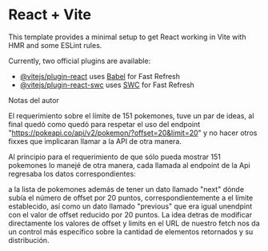 # React + Vite

This template provides a minimal setup to get React working in Vite with HMR and some ESLint rules.

Currently, two official plugins are available:

- [@vitejs/plugin-react](https://github.com/vitejs/vite-plugin-react/blob/main/packages/plugin-react/README.md) uses [Babel](https://babeljs.io/) for Fast Refresh
- [@vitejs/plugin-react-swc](https://github.com/vitejs/vite-plugin-react-swc) uses [SWC](https://swc.rs/) for Fast Refresh

Notas del autor

El requerimiento sobre el límite de 151 pokemones, tuve un par de ideas, al final quedó como quedó para respetar el uso del endpoint "https://pokeapi.co/api/v2/pokemon/?offset=20&limit=20" y no hacer otros fixxes que implicaran llamar a la API de otra manera.

Al principio para el requerimiento de que sólo pueda mostrar 151 pokemones lo manejé de otra manera, cada llamada al endpoint de la Api regresaba los datos correspondientes:

a la lista de pokemones además de tener un dato llamado "next" dónde subía el número de offset por 20 puntos, correspondientemente a el límite establecido, así como un dato llamado "previous" que era igual unendpint con el valor de offset reducido por 20 puntos. La idea detras de modificar directamente los valores de offset y limits en el URL de nuestro fetch nos da un control más específico sobre la cantidad de elementos retornados y su distribución.
